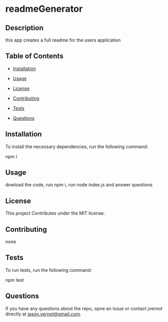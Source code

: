 
# readmeGenerator

## Description

this app creates a full readme for the users application

## Table of Contents

* [Installation](#installation)

* [Usage](#usage)

* [License](#license)

* [Contributing](#contributing)

* [Tests](#tests)

* [Questions](#questions)


## Installation

To install the necessary dependencies, run the following command:

npm i


## Usage

dowload the code, run npm i, run node index.js and answer questions


## License

This project Contributes under the MIT license.


## Contributing

none


## Tests

To run tests, run the following command:

npm test


## Questions

If you have any questions about the repo, opne an issue or contact jvernot directly at jason.vernot@gmail.com.
